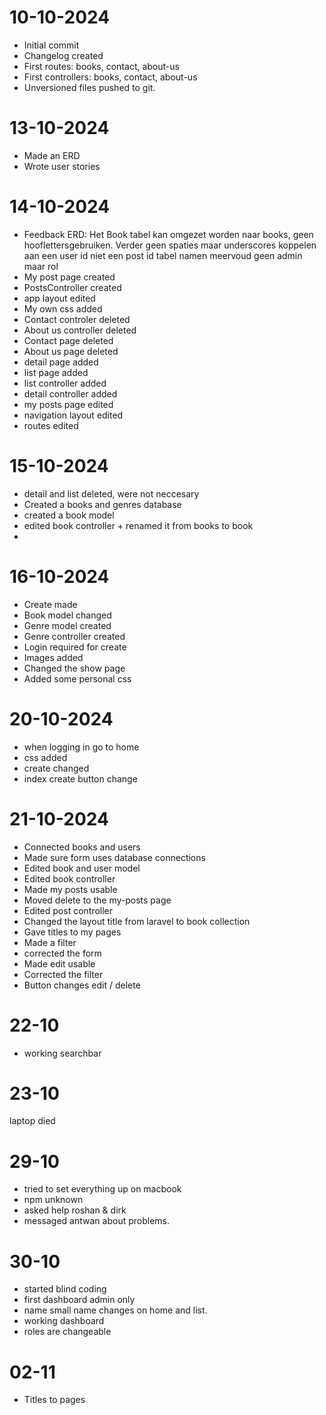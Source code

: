 # 10-10-2024
* Initial commit
* Changelog created
* First routes: books, contact, about-us
* First controllers: books, contact, about-us
* Unversioned files pushed to git.

# 13-10-2024
* Made an ERD
* Wrote user stories

# 14-10-2024
* Feedback ERD:
    Het Book tabel kan omgezet worden naar books, geen hooflettersgebruiken.
    Verder geen spaties maar underscores
    koppelen aan een user id niet een post id
    tabel namen meervoud
    geen admin maar rol
* My post page created
* PostsController created
* app layout edited 
* My own css added
* Contact controler deleted
* About us controller deleted
* Contact page deleted
* About us page deleted
* detail page added
* list page added
* list controller added
* detail controller added
* my posts page edited
* navigation layout edited
* routes edited

# 15-10-2024
* detail and list deleted, were not neccesary
* Created a books and genres database
* created a book model
* edited book controller + renamed it from books to book
* 

# 16-10-2024
* Create made
* Book model changed
* Genre model created
* Genre controller created
* Login required for create
* Images added
* Changed the show page
* Added some personal css

# 20-10-2024
* when logging in go to home
* css added 
* create changed 
* index create button change

# 21-10-2024
* Connected books and users
* Made sure form uses database connections
* Edited book and user model
* Edited book controller
* Made my posts usable
* Moved delete to the my-posts page
* Edited post controller
* Changed the layout title from laravel to book collection
* Gave titles to my pages
* Made a filter
* corrected the form
* Made edit usable
* Corrected the filter
* Button changes edit / delete

# 22-10
* working searchbar

# 23-10
laptop died

# 29-10 
* tried to set everything up on macbook
* npm unknown
* asked help roshan & dirk
* messaged antwan about problems.

# 30-10
* started blind coding
* first dashboard admin only
* name small name changes on home and list.
* working dashboard
* roles are changeable

# 02-11
* Titles to pages
